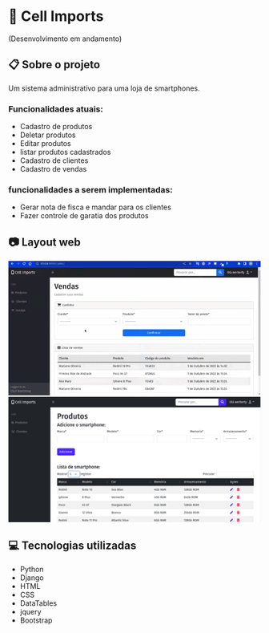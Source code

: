 # :iphone: Cell Imports

(Desenvolvimento em andamento)

## :clipboard: Sobre o projeto

Um sistema administrativo para uma loja de smartphones.

### Funcionalidades atuais:
- Cadastro de produtos
- Deletar produtos
- Editar produtos
- listar produtos cadastrados
- Cadastro de clientes
- Cadastro de vendas

### funcionalidades a serem implementadas:
- Gerar nota de fisca e mandar para os clientes
- Fazer controle de garatia dos produtos


## :camera: Layout web
![Web 1](https://github.com/Werberty/cell-imports/blob/0ca4407db42259a2587c47f8da3b5e39c3ae29cb/assets/cell-imports-4.gif)
![Web 1](https://github.com/Werberty/cell-imports/blob/406fb2b1ee853d59683496133cfa27af0397dc6b/assets/cell-imports.png)


## :computer: Tecnologias utilizadas
- Python
- Django
- HTML
- CSS
- DataTables
- jquery
- Bootstrap
